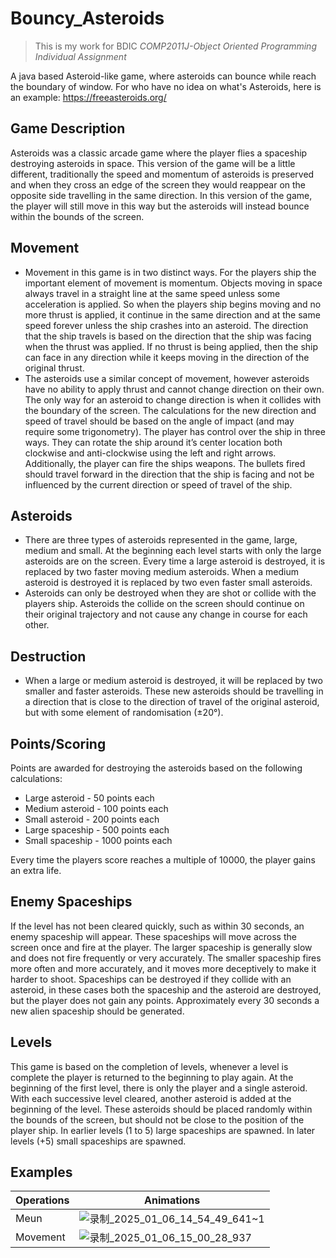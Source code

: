 # Bouncy_Asteroids
>This is my work for BDIC *COMP2011J-Object Oriented Programming Individual Assignment*

A java based Asteroid-like game, where asteroids can bounce while reach the boundary of window. For who have no idea on what's Asteroids, here is an example: https://freeasteroids.org/

## Game Description
Asteroids was a classic arcade game where the player flies a spaceship destroying asteroids in space. This version
of the game will be a little different, traditionally the speed and momentum of asteroids is preserved and when
they cross an edge of the screen they would reappear on the opposite side travelling in the same direction. In
this version of the game, the player will still move in this way but the asteroids will instead bounce within the
bounds of the screen.

## Movement
- Movement in this game is in two distinct ways. For the players ship the important element of movement
is momentum. Objects moving in space always travel in a straight line at the same speed unless some
acceleration is applied. So when the players ship begins moving and no more thrust is applied, it  continue
in the same direction and at the same speed forever unless the ship crashes into an asteroid. The direction that
the ship travels is based on the direction that the ship was facing when the thrust was applied. If no thrust
is being applied, then the ship can face in any direction while it keeps moving in the direction of the original
thrust.
- The asteroids use a similar concept of movement, however asteroids have no ability to apply thrust and
cannot change direction on their own. The only way for an asteroid to change direction is when it collides with
the boundary of the screen. The calculations for the new direction and speed of travel should be based on the
angle of impact (and may require some trigonometry).
The player has control over the ship in three ways. They can rotate the ship around it’s center location
both clockwise and anti-clockwise using the left and right arrows. Additionally, the player can fire the ships
weapons. The bullets fired should travel forward in the direction that the ship is facing and not be influenced
by the current direction or speed of travel of the ship.
## Asteroids
- There are three types of asteroids represented in the game, large, medium and small. At the beginning each
level starts with only the large asteroids are on the screen. Every time a large asteroid is destroyed, it is replaced
by two faster moving medium asteroids. When a medium asteroid is destroyed it is replaced by two even faster
small asteroids.
- Asteroids can only be destroyed when they are shot or collide with the players ship. Asteroids the collide
on the screen should continue on their original trajectory and not cause any change in course for each other.
## Destruction
- When a large or medium asteroid is destroyed, it will be replaced by two smaller and faster asteroids. These
new asteroids should be travelling in a direction that is close to the direction of travel of the original asteroid,
but with some element of randomisation (±20°). 
## Points/Scoring
Points are awarded for destroying the asteroids based on the following calculations:
- Large asteroid - 50 points each
- Medium asteroid - 100 points each
- Small asteroid - 200 points each
- Large spaceship - 500 points each
- Small spaceship - 1000 points each

Every time the players score reaches a multiple of 10000, the player gains an extra life.
## Enemy Spaceships
If the level has not been cleared quickly, such as within 30 seconds, an enemy spaceship will appear. These
spaceships will move across the screen once and fire at the player. The larger spaceship is generally slow and
does not fire frequently or very accurately. The smaller spaceship fires more often and more accurately, and
it moves more deceptively to make it harder to shoot. Spaceships can be destroyed if they collide with an
asteroid, in these cases both the spaceship and the asteroid are destroyed, but the player does not gain any
points. Approximately every 30 seconds a new alien spaceship should be generated.
## Levels
This game is based on the completion of levels, whenever a level is complete the player is returned to the
beginning to play again. At the beginning of the first level, there is only the player and a single asteroid. With
each successive level cleared, another asteroid is added at the beginning of the level. These asteroids should be
placed randomly within the bounds of the screen, but should not be close to the position of the player ship. In
earlier levels (1 to 5) large spaceships are spawned. In later levels (+5) small spaceships are spawned.

## Examples
| Operations | Animations |
| ---------- | ---------- |
| Meun | ![录制_2025_01_06_14_54_49_641~1](https://github.com/user-attachments/assets/93b68123-a825-48ed-97fb-e07e25677ed4) |
| Movement |![录制_2025_01_06_15_00_28_937](https://github.com/user-attachments/assets/ae1938e1-eacf-4f90-8ecc-9e9ac0d3b585) |
